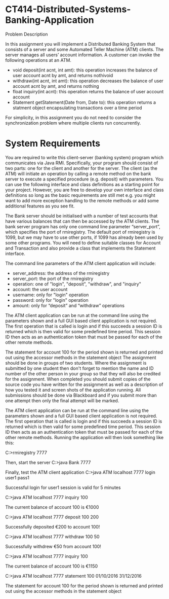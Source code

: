 # CT414-Distributed-Systems-Banking-Application

Problem Description

In this assignment you will implement a Distributed Banking System that consists of a server and some Automated Teller Machine (ATM) clients. The server manages all users’ account information. A customer can invoke the following operations at an ATM.
- void deposit(int acnt, int amt): this operation increases the balance of user account acnt by amt, and returns nothivoid
- withdraw(int acnt, int amt): this operation decreases the balance of user account acnt by amt, and returns nothing
- float inquiry(int acnt): this operation returns the balance of user account account
- Statement getStatement(Date from, Date to): this operation returns a statment object encapsulating transactions over a time period

For simplicity, in this assignment you do not need to consider the synchronization problem where multiple clients run concurrently.

# System Requirements

You are required to write this client-server (banking system) program which communicates via Java RMI. Specifically, your program should consist of two parts: one for the client and another for the server. The client (as the ATM) will initiate an operation by calling a remote method on the bank server to execute a specified procedure (e.g. deposit) with parameters.
You can use the following interface and class definitions as a starting point for your project. However, you are free to develop your own interface and class definitions so long as the basic requirements are still met e.g. you might want to add more exception handling to the remote methods or add some additional features as you see fit.

The Bank server should be initialised with a number of test accounts that have various balances that can then be accessed by the ATM clients.
The bank server program has only one command line parameter “server_port”, which specifies the port of rmiregistry. The default port of rmiregistry is 1099, but we may have to use other ports, if 1099 has already been used by some other programs.
You will need to define suitable classes for Account and Transaction and also provide a class that implements the Statement interface.

The command line parameters of the ATM client application will include:
- server_address: the address of the rmiregistry
- server_port: the port of the rmiregistry
- operation: one of "login", "deposit", "withdraw", and "inquiry"
- account: the user account
- username: only for "login" operation
- password: only for "login" operation
- amount: only for “deposit” and “withdraw” operations

The ATM client application can be run at the command line using the parameters shown and a full GUI based client application is not required. The first operation that is called is login and if this succeeds a session ID is returned which is then valid for some predefined time period. This session ID then acts as an authentication token that must be passed for each of the other remote methods.

The statement for account 100 for the period shown is returned and printed out using the accessor methods in the statement object
The assignment should be done in groups of two students. Where the assignment is submitted by one student then don't forget to mention the name and ID number of the other person in your group so that they will also be credited for the assignment. When completed you should submit copies of the source code you have written for the assignment as well as a description of how you tested it and screen shots of the application running. All submissions should be done via Blackboard and if you submit more than one attempt then only the final attempt will be marked.

The ATM client application can be run at the command line using the parameters shown and a full GUI based client application is not required. The first operation that is called is login and if this succeeds a session ID is returned which is then valid for some predefined time period. This session ID then acts as an authentication token that must be passed for each of the other remote methods. Running the application will then look something like this:

C:\>rmiregistry 7777

Then, start the server
C:\>java Bank 7777

Finally, test the ATM client application
C:\>java ATM localhost 7777 login user1 pass1

Successful login for user1 session is valid for 5 minutes

C:\>java ATM localhost 7777 inquiry 100

The current balance of account 100 is €1000

C:\>java ATM localhost 7777 deposit 100 200 

Successfully deposited €200 to account 100!

C:\>java ATM localhost 7777 withdraw 100 50

Successfully withdrew €50 from account 100!

C:\>java ATM localhost 7777 inquiry 100

The current balance of account 100 is €1150

C:\>java ATM localhost 7777 statement 100 01/10/2016 31/12/2016

The statement for account 100 for the period shown is returned and printed out using the accessor methods in the statement object
